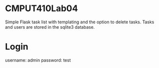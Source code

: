 # CMPUT410Lab04
Simple Flask task list with templating and the option to delete tasks.
Tasks and users are stored in the sqlite3 database.

# Login
username: admin
password: test
